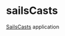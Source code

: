 sailsCasts
==========

[SailsCasts](http://irlnathan.github.io/sailscasts/blog/archives/) application
